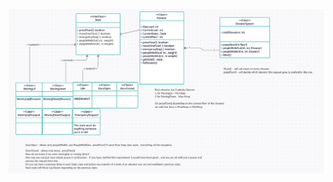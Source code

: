 
![](https://github.com/xXLogicNotFoundXx/DesignPatterns/blob/main/State%20Pattern/Elevator/Elevator.png)
